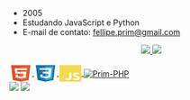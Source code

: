 - 2005
- Estudando JavaScript e Python
- E-mail de contato: fellipe.prim@gmail.com

<div>

<div align="center">
  <a href="https://github.com/FellipePrim">
  <img height="150em" src="https://github-readme-stats.vercel.app/api?username=FellipePrim&show_icons=true&theme=dark&include_all_commits=true&count_private=true"/>
  <img height="150em" src="https://github-readme-stats.vercel.app/api/top-langs/?username=FellipePrim&layout=compact&langs_count=7&theme=dark"/>
</div>

  <a href="https://github.com/FellipePrim">  
<div style="display: inline_block"><br>
  <img align="center" alt="Prim-HTML" height="30" width="40" src="https://raw.githubusercontent.com/devicons/devicon/master/icons/html5/html5-original.svg">
  <img align="center" alt="Prim-CSS" height="30" width="40" src="https://raw.githubusercontent.com/devicons/devicon/master/icons/css3/css3-original.svg">
  <img align="center" alt="Prim-Js" height="30" width="40" src="https://raw.githubusercontent.com/devicons/devicon/master/icons/javascript/javascript-plain.svg">
  <img align="center" alt="Prim-PHP" height="50" width="40" src="https://cdn.jsdelivr.net/gh/devicons/devicon/icons/php/php-original.svg"/>
</div>

<div> 
  <a href="https://instagram.com/fprim_" target="_blank"><img src="https://img.shields.io/badge/-Instagram-%23E4405F?style=for-the-badge&logo=instagram&logoColor=white" target="_blank"></a>
  <a href = "mailto:fellipe.prim@gmail.com"><img src="https://img.shields.io/badge/-Gmail-%23333?style=for-the-badge&logo=gmail&logoColor=white" target="_blank"></a>
</div>

